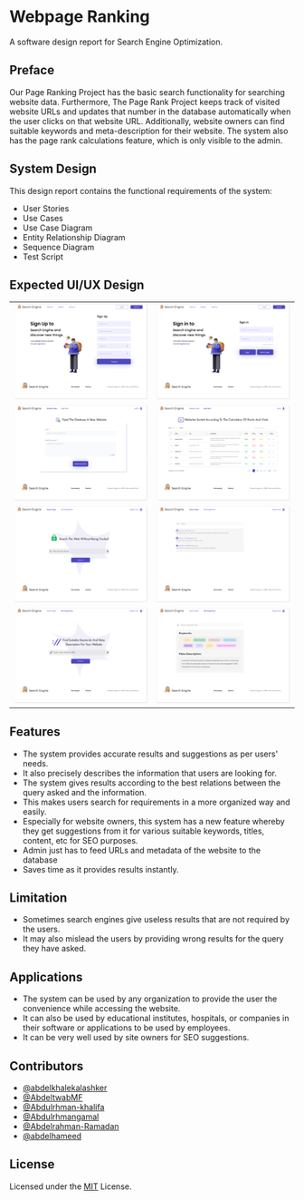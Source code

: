 # Webpage Ranking

A software design report for Search Engine Optimization.

## Preface

Our Page Ranking Project has the basic search functionality for searching website data. Furthermore, The Page Rank Project keeps track of visited website URLs and updates that number in the database automatically when the user clicks on that website URL. Additionally, website owners can find suitable keywords and meta-description for their website. The system also has the page rank calculations feature, which is only visible to the admin.

## System Design

This design report contains the functional requirements of the system:

- User Stories
- Use Cases
- Use Case Diagram
- Entity Relationship Diagram
- Sequence Diagram
- Test Script


## Expected UI/UX Design

|                                                |                                                              |
|:----------------------------------------------:|:------------------------------------------------------------:|
| ![register](images/register.png)               | ![login](images/login.png)                                   |
| ![website-urls](images/website-urls.png)       | ![page-rank](images/page-rank.png)                           |
| ![search box](images/search-box.png)           | ![search result](images/search-result.png)                   |
| ![seo-suggestions](images/seo-suggestions.png) | ![seo-suggestions-result](images/seo-suggestions-result.png) |


## Features

- The system provides accurate results and suggestions as per users' needs.
- It also precisely describes the information that users are looking for.
- The system gives results according to the best relations between the query asked and the information.
- This makes users search for requirements in a more organized way and easily.
- Especially for website owners, this system has a new feature whereby they get suggestions from it for various suitable keywords, titles, content, etc for SEO purposes.
- Admin just has to feed URLs and metadata of the website to the database
- Saves time as it provides results instantly.

## Limitation

- Sometimes search engines give useless results that are not required by the users.
- It may also mislead the users by providing wrong results for the query they have asked.


## Applications

- The system can be used by any organization to provide the user the convenience while accessing the website.
- It can also be used by educational institutes, hospitals, or companies in their software or applications to be used by employees.
- It can be very well used by site owners for SEO suggestions.

##	 Contributors

- [@abdelkhalekalashker](https://github.com/abdelkhalekalashker)
- [@AbdeltwabMF](https://github.com/AbdeltwabMF)
- [@Abdulrhman-khalifa](https://github.com/Abdulrhman-khalifa)
- [@Abdulrhmangamal](https://github.com/)
- [@Abdelrahman-Ramadan](https://github.com/Abdelrahman-Ramadan)
- [@abdelhameed](https://github.com/)


## License

Licensed under the [MIT](LICENSE) License.

